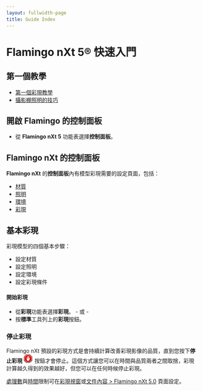 ```yaml
---
layout: fullwidth-page
title: Guide Index
---
```


<!-- TODO: Links to update: "First Rendering Tutorial" and everything below "Rendering Basics" -->

# Flamingo nXt 5® 快速入門

## 第一個教學
* [第一個彩現教學]({{site.baseurl}}/{{page.language}}/flamingo/5/guides/getting-started-tutorial.html)
* [攝影棚照明的技巧]({{site.baseurl}}/{{page.language}}/flamingo/5/guides/studio-lighting-basics.html)

## 開啟 Flamingo 的控制面板
  * 從 **Flamingo nXt 5** 功能表選擇**控制面板**。

## Flamingo nXt 的控制面板
**Flamingo nXt** 的**控制面板**內有模型彩現需要的設定頁面，包括：

 *  [材質]({{site.baseurl}}/{{page.language}}/flamingo/5/help/libraries.html#material)
 *  [照明]({{site.baseurl}}/{{page.language}}/flamingo/5/help/lighting-tab.html)
 *  [環境]({{site.baseurl}}/{{page.language}}/flamingo/5/help/environment-tab.html)
 *  [彩現]({{site.baseurl}}/{{page.language}}/flamingo/5/help/render-tab.html)

## 基本彩現

彩現模型的四個基本步驟：

 *  設定材質
 *  設定照明
 *  設定環境
 *  設定彩現條件

#### 開始彩現

 * 從**彩現**功能表選擇**彩現**。
           - 或 -
 * 按**標準**工具列上的**彩現**按鈕。

### 停止彩現


Flamingo nXt 預設的彩現方式是會持續計算改善彩現影像的品質，直到您按下**停止彩現** ![images/stop.png](images/stop.png) 按鈕才會停止。這個方式讓您可以在時間與品質兩者之間取捨，彩現計算越久得到的效果越好，但您可以在任何時候停止彩現。


[處理數](..\render\render-window.html#number-of-passes)與[時間](..\render\render-window.html#time)限制可在[彩現視窗](..\render\render-window.html)或[文件內容 &gt; Flamingo nXt 5.0](..\render\documentproperties-flamingo.html) 頁面設定。

&#160;
